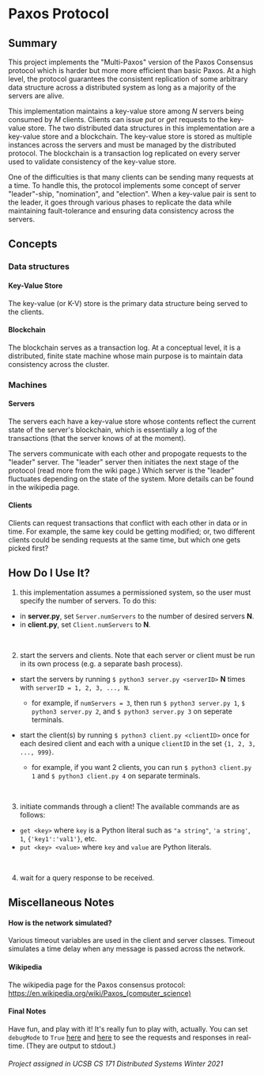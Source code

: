 # Paxos Protocol

## Summary
This project implements the "Multi-Paxos" version of the Paxos Consensus protocol which is harder but more more efficient than basic Paxos. At a high level, the protocol guarantees the consistent replication of some arbitrary data structure across a distributed system as long as a majority of the servers are alive.

This implementation maintains a key-value store among *N* servers being consumed by *M* clients. Clients can issue *put* or *get* requests to the key-value store. The two distributed data structures in this implementation are a key-value store and a blockchain. The key-value store is stored as multiple instances across the servers and must be managed by the distributed protocol. The blockchain is a transaction log replicated on every server used to validate consistency of the key-value store.

One of the difficulties is that many clients can be sending many requests at a time. To handle this, the protocol implements some concept of server "leader"-ship, "nomination", and "election". When a key-value pair is sent to the leader, it goes through various phases to replicate the data while maintaining fault-tolerance and ensuring data consistency across the servers. 


## Concepts

### Data structures

#### Key-Value Store
The key-value (or K-V) store is the primary data structure being served to the clients.

#### Blockchain
The blockchain serves as a transaction log. At a conceptual level, it is a distributed, finite state machine whose main purpose is to maintain data consistency across the cluster. 

### Machines

#### Servers
The servers each have a key-value store whose contents reflect the current state of the server's blockchain, which is essentially a log of the transactions (that the server knows of at the moment).

The servers communicate with each other and propogate requests to the "leader" server. The "leader" server then initiates the next stage of the protocol (read more from the wiki page.) Which server is the "leader" fluctuates depending on the state of the system. More details can be found in the wikipedia page.

#### Clients
Clients can request transactions that conflict with each other in data or in time. For example, the same key could be getting modified; or, two different clients could be sending requests at the same time, but which one gets picked first?


## How Do I Use It?

1. this implementation assumes a permissioned system, so the user must specify the number of servers. To do this:

* in **server.py**, set `Server.numServers` to the number of desired servers **N**.
* in **client.py**, set `Client.numServers` to **N**.

<br/>

2. start the servers and clients. Note that each server or client must be run in its own process (e.g. a separate bash process).

* start the servers by running `$ python3 server.py <serverID>` **N** times with `serverID = 1, 2, 3, ..., N`.
   * for example, if `numServers = 3`, then run `$ python3 server.py 1`, `$ python3 server.py 2`, and `$ python3 server.py 3` on seperate terminals.

* start the client(s) by running `$ python3 client.py <clientID>` once for each desired client and each with a unique `clientID` in the set `{1, 2, 3, ..., 999}`.
   * for example, if you want 2 clients, you can run `$ python3 client.py 1` and `$ python3 client.py 4` on separate terminals.

<br/>

3. initiate commands through a client! The available commands are as follows:
* `get <key>` where `key` is a Python literal such as `"a string"`, `'a string'`, `1`, `{'key1':'val1'}`, etc.
* `put <key> <value>` where `key` and `value` are Python literals.

<br/>

4. wait for a query response to be received.


## Miscellaneous Notes
#### How is the network simulated?
Various timeout variables are used in the client and server classes. Timeout simulates a time delay when any message is passed across the network.

#### Wikipedia
The wikipedia page for the Paxos consensus protocol: https://en.wikipedia.org/wiki/Paxos_(computer_science)

#### Final Notes
Have fun, and play with it! It's really fun to play with, actually. You can set `debugMode` to `True` [here](https://github.com/nicomwong/paxosBlockChain/blob/main/client.py#L12) and [here](https://github.com/nicomwong/paxosBlockChain/blob/main/server.py#L45) to see the requests and responses in real-time. (They are output to stdout.)


###### Project assigned in UCSB CS 171 Distributed Systems Winter 2021
